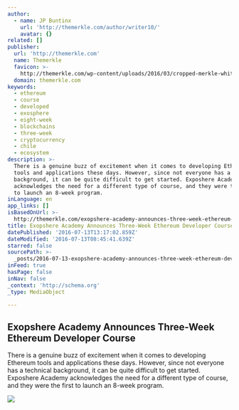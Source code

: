 ```yaml
---
author:
  - name: JP Buntinx
    url: 'http://themerkle.com/author/writer10/'
    avatar: {}
related: []
publisher:
  url: 'http://themerkle.com'
  name: Themerkle
  favicon: >-
    http://themerkle.com/wp-content/uploads/2016/03/cropped-merkle-white-1-192x192.png
  domain: themerkle.com
keywords:
  - ethereum
  - course
  - developed
  - exosphere
  - eight-week
  - blockchains
  - three-week
  - cryptocurrency
  - chile
  - ecosystem
description: >-
  There is a genuine buzz of excitement when it comes to developing Ethereum
  tools and applications these days. However, since not everyone has a technical
  background, it can be quite difficult to get started. Exposhere Academy
  acknowledges the need for a different type of course, and they were the first
  to launch an 8-week program.
inLanguage: en
app_links: []
isBasedOnUrl: >-
  http://themerkle.com/exopshere-academy-announces-three-week-ethereum-developer-course/
title: Exopshere Academy Announces Three-Week Ethereum Developer Course
datePublished: '2016-07-13T13:17:02.859Z'
dateModified: '2016-07-13T08:45:41.639Z'
starred: false
sourcePath: >-
  _posts/2016-07-13-exopshere-academy-announces-three-week-ethereum-developer-co.md
inFeed: true
hasPage: false
inNav: false
_context: 'http://schema.org'
_type: MediaObject

---
```

<article style=""><h1>Exopshere Academy Announces Three-Week Ethereum Developer Course</h1><p>There is a genuine buzz of excitement when it comes to developing Ethereum tools and applications these days. However, since not everyone has a technical background, it can be quite difficult to get started. Exposhere Academy acknowledges the need for a different type of course, and they were the first to launch an 8-week program.</p><img src="http://themerkle.com/wp-content/uploads/2016/07/Exopshere-Academy.jpeg" /></article>